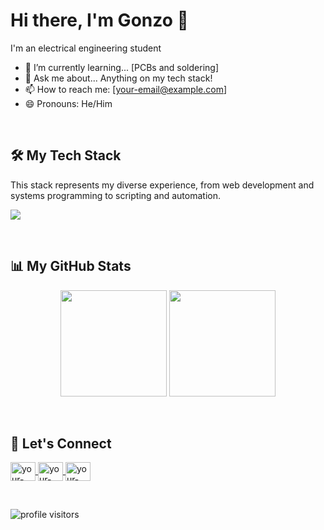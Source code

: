 # Hi there, I'm Gonzo 👋

I'm an electrical engineering student

- 🌱 I’m currently learning... [PCBs and soldering]
- 💬 Ask me about... Anything on my tech stack!
- 📫 How to reach me: [your-email@example.com]
- 😄 Pronouns: He/Him

<br />

## 🛠️ My Tech Stack

This stack represents my diverse experience, from web development and systems programming to scripting and automation.

<p align="left">
  <a href="https://skillicons.dev">
    <img src="https://skillicons.dev/icons?i=js,ts,python,java,rust,lua,perl" />
  </a>
</p>

<br />

## 📊 My GitHub Stats

<p align="center">
  <img 
    height="170em" 
    src="https://github-readme-stats.vercel.app/api?username=YOUR_USERNAME&show_icons=true&theme=tokyonight&include_all_commits=true&count_private=true"
  />
  <img 
    height="170em" 
    src="https://github-readme-stats.vercel.app/api/top-langs/?username=YOUR_USERNAME&layout=compact&langs_count=8&theme=tokyonight"
  />
</p>

<br />

## 🤝 Let's Connect

<p align="left">
  <a href="https://linkedin.com/in/YOUR_LINKEDIN_USERNAME" target="blank">
    <img align="center" src="https://raw.githubusercontent.com/rahuldkjain/github-profile-readme-generator/master/src/images/icons/Social/linkedin.svg" alt="your-linkedin-username" height="30" width="40" />
  </a>
  <a href="https://twitter.com/YOUR_TWITTER_HANDLE" target="blank">
    <img align="center" src="https://raw.githubusercontent.com/rahuldkjain/github-profile-readme-generator/master/src/images/icons/Social/twitter.svg" alt="your-twitter-handle" height="30" width="40" />
  </a>
  <a href="https://YOUR_PERSONAL_WEBSITE.com" target="blank">
    <img align="center" src="https://raw.githubusercontent.com/rahuldkjain/github-profile-readme-generator/master/src/images/icons/Social/portfolio.svg" alt="your-website-url" height="30" width="40" />
  </a>
</p>

<br />

<p align="left"> 
  <img src="https://komarev.com/ghpvc/?username=YOUR_USERNAME&label=Profile%20Visitors&color=blueviolet" alt="profile visitors" /> 
</p>
